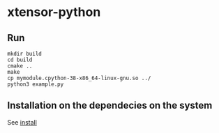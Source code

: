 # xtensor-python

## Run

```
mkdir build
cd build
cmake ..
make
cp mymodule.cpython-38-x86_64-linux-gnu.so ../
python3 example.py
```

## Installation on the dependecies on the system

See [install](INSTALL.md)